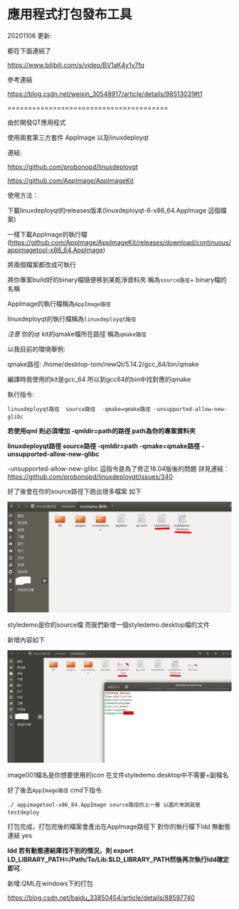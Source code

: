 # 應用程式打包發布工具

20201106 更新:

都在下面連結了

https://www.bilibili.com/s/video/BV1aK4y1v7fq

參考連結

https://blog.csdn.net/weixin_30548917/article/details/98513031#t1

=======================================

由於開發QT應用程式

使用兩套第三方套件 AppImage 以及linuxdeployqt

連結: 

https://github.com/probonopd/linuxdeployqt

https://github.com/AppImage/AppImageKit

使用方法：

下載linuxdeployqt的releases版本(linuxdeployqt-6-x86_64.AppImage 這個檔案)

一樣下載AppImage的執行檔 (https://github.com/AppImage/AppImageKit/releases/download/continuous/appimagetool-x86_64.AppImage)

將兩個檔案都改成可執行

將你專案build好的binary檔隨便移到某乾淨資料夾 稱為`source路徑`+ binary檔的名稱

AppImage的執行檔稱為`AppImage路徑`

linuxdeployqt的執行檔稱為`linuxdeployqt路徑`

*注意* 你的qt kit的qmake檔所在路徑 稱為`qmake路徑`

以我目前的環境舉例:

qmake路徑: /home/desktop-tom/newQt/5.14.2/gcc_64/bin/qmake 

編譯時我使用的kit是gcc_64 所以到gcc64的bin中找對應的qmake


執行指令:

`linuxdeployqt路徑  source路徑  -qmake=qmake路徑 -unsupported-allow-new-glibc`

**若使用qml 則必須增加 -qmldir=path的路徑 path為你的專案資料夾**

**linuxdeployqt路徑  source路徑  -qmldir=path -qmake=qmake路徑 -unsupported-allow-new-glibc**

 -unsupported-allow-new-glibc 這指令是為了修正18.04版後的問題 詳見連結：https://github.com/probonopd/linuxdeployqt/issues/340
 
 好了後會在你的source路徑下跑出很多檔案 如下
 
 ![img](https://github.com/c12121234/WorkingExperence/blob/master/pic/d001-1.png)
 
 styledemo是你的source檔 而我們新增一個styledemo.desktop檔的文件
 
 新增內容如下
 
 ![img](https://github.com/c12121234/WorkingExperence/blob/master/pic/d002.png)
 
 image001檔名是你想要使用的icon 在文件styledemo.desktop中不需要+副檔名
 
 好了後去`AppImage路徑` cmd下指令
 
 `./ appimagetool-x86_64.AppImage source路徑的上一層 以圖片來說就是testdeploy` 
 
 打包完成，打包完後的檔案會產出在AppImage路徑下 對你的執行檔下ldd 無動態連結 yes
 
 
**ldd 若有動態連結庫找不到的情況，則 export LD_LIBRARY_PATH=/Path/To/Lib:$LD_LIBRARY_PATH然後再次執行ldd確定即可.**


新增:QML在windows下的打包

https://blog.csdn.net/baidu_33850454/article/details/88597740



